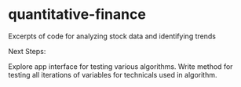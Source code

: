 # quantitative-finance
Excerpts of code for analyzing stock data and identifying trends


Next Steps:

Explore app interface for testing various algorithms. 
Write method for testing all iterations of variables for technicals used in algorithm. 
